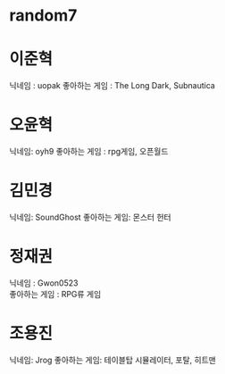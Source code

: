 # random7

# 이준혁
닉네임 : uopak
좋아하는 게임 : The Long Dark, Subnautica

# 오윤혁
닉네임: oyh9
좋아하는 게임 : rpg게임, 오픈월드

# 김민경
닉네임: SoundGhost
좋아하는 게임: 몬스터 헌터

# 정재권
닉네임 : Gwon0523    
좋아하는 게임 : RPG류 게임

# 조용진
닉네임: Jrog
좋아하는 게임: 테이블탑 시뮬레이터, 포탈, 히트맨